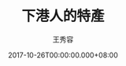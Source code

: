 ---
issue: 247
title: 下港人的特產
author: 王秀容
date: 2017-10-26T00:00:00.000+08:00
topic: 懷想
difficulty: 1
wikidata: Q98095652
wikidata_link: https://www.wikidata.org/wiki/Q98095652
author_wikidata_link: https://www.wikidata.org/wiki/Q98096261
author_wikidata: Q98096261
---